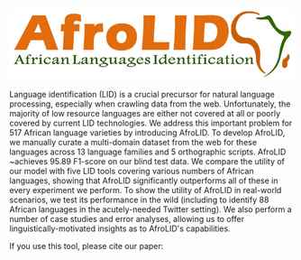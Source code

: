 <p align="center">
    <br>
    <img src="./images/afrolid_logo.jpg"/>
    <br>
<p>


Language identification (LID) is a crucial precursor for natural language processing, especially when crawling data from the web. Unfortunately, the majority of low resource languages are either not covered at all or poorly covered by current LID technologies. We address this important problem for 517 African language varieties by introducing AfroLID. To develop AfroLID, we manually curate a multi-domain dataset from the web for these languages across 13 language families and 5 orthographic scripts. AfroLID ~achieves 95.89 F1-score on our blind test data. We compare the utility of our model with five LID tools covering various numbers of African languages, showing that AfroLID significantly outperforms all of these in every experiment we perform. To show the utility of AfroLID in real-world scenarios, we test its performance in the wild (including to identify 88 African languages in the acutely-needed Twitter setting). We also perform a number of case studies and error analyses, allowing us to offer linguistically-motivated insights as to AfroLID's capabilities.

If you use this tool, please cite our paper:
